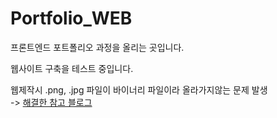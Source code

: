 # Portfolio_WEB

프론트엔드 포트폴리오 과정을 올리는 곳입니다.<br>

웹사이트 구축을 테스트 중입니다.

웹제작시 .png, .jpg 파일이 바이너리 파일이라 올라가지않는 문제 발생<br>
-> [해결한 참고 블로그](https://darkrasid.github.io/git/lfs/2015/12/09/git-lfs.html)
